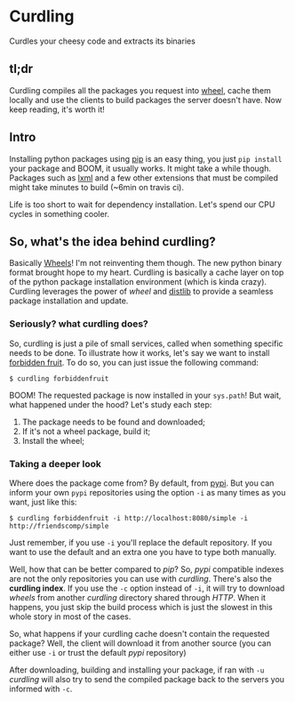 Curdling
========

Curdles your cheesy code and extracts its binaries

## tl;dr

Curdling compiles all the packages you request into
[wheel](www.python.org/dev/peps/pep-0427/), cache them locally and use the
clients to build packages the server doesn't have. Now keep reading, it's worth
it!

## Intro

Installing python packages using [pip](http://www.pip-installer.org/) is an
easy thing, you just `pip install` your package and BOOM, it usually works. It
might take a while though. Packages such as
[lxml](https://pypi.python.org/pypi/lxml) and a few other extensions that must
be compiled might take minutes to build (~6min on travis ci).

Life is too short to wait for dependency installation. Let's spend our CPU
cycles in something cooler.

## So, what's the idea behind curdling?

Basically [Wheels](www.python.org/dev/peps/pep-0427/)! I'm not reinventing them
though. The new python binary format brought hope to my heart. Curdling is
basically a cache layer on top of the python package installation environment
(which is kinda crazy). Curdling leverages the power of *wheel* and
[distlib](https://bitbucket.org/vinay.sajip/distlib) to provide a seamless
package installation and update.

### Seriously? what curdling does?

So, curdling is just a pile of small services, called when something specific
needs to be done. To illustrate how it works, let's say we want to install
[forbidden fruit](http://clarete.github.io/forbiddenfruit). To do so, you can
just issue the following command:

    $ curdling forbiddenfruit

BOOM! The requested package is now installed in your `sys.path`! But wait, what
happened under the hood? Let's study each step:

1. The package needs to be found and downloaded;
2. If it's not a wheel package, build it;
3. Install the wheel;

### Taking a deeper look

Where does the package come from? By default, from [pypi](http://pypi.python.org).
But you can inform your own `pypi` repositories using the option `-i` as many
times as you want, just like this:

    $ curdling forbiddenfruit -i http://localhost:8080/simple -i http://friendscomp/simple

Just remember, if you use `-i` you'll replace the default repository. If you
want to use the default and an extra one you have to type both manually.

Well, how that can be better compared to *pip*? So, *pypi* compatible indexes
are not the only repositories you can use with *curdling*. There's also the
**curdling index**. If you use the `-c` option instead of `-i`, it will try to
download *wheels* from another *curdling* directory shared through *HTTP*. When
it happens, you just skip the build process which is just the slowest in this
whole story in most of the cases.

So, what happens if your curdling cache doesn't contain the requested package?
Well, the client will download it from another source (you can either use `-i`
or trust the default *pypi* repository)

After downloading, building and installing your package, if ran with `-u`
*curdling* will also try to send the compiled package back to the servers you
informed with `-c`.
